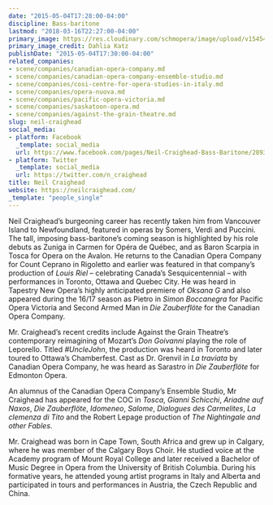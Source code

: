```yaml
---
date: "2015-05-04T17:28:00-04:00"
discipline: Bass-baritone
lastmod: "2018-03-16T22:27:00-04:00"
primary_image: https://res.cloudinary.com/schmopera/image/upload/v1545409169/media/webhook-uploads/1521253413431/cropped-ncraighead-8241.jpg.jpg
primary_image_credit: Dahlia Katz
publishDate: "2015-05-04T17:30:00-04:00"
related_companies:
- scene/companies/canadian-opera-company.md
- scene/companies/canadian-opera-company-ensemble-studio.md
- scene/companies/cosi-centre-for-opera-studies-in-italy.md
- scene/companies/opera-nuova.md
- scene/companies/pacific-opera-victoria.md
- scene/companies/saskatoon-opera.md
- scene/companies/against-the-grain-theatre.md
slug: neil-craighead
social_media:
- platform: Facebook
  _template: social_media
  url: https://www.facebook.com/pages/Neil-Craighead-Bass-Baritone/289351687749411?fref=ts
- platform: Twitter
  _template: social_media
  url: https://twitter.com/n_craighead
title: Neil Craighead
website: https://neilcraighead.com/
_template: "people_single"
---
```


Neil Craighead’s burgeoning career has recently taken him from Vancouver Island to Newfoundland, featured in operas by Somers, Verdi and Puccini. The tall, imposing bass-baritone’s coming season is highlighted by his role debuts as Zuniga in Carmen for Opéra de Québec, and as Baron Scarpia in Tosca for Opera on the Avalon. He returns to the Canadian Opera Company for Count Ceprano in Rigoletto and earlier was featured in that company’s production of *Louis Riel* – celebrating Canada’s Sesquicentennial – with performances in Toronto, Ottawa and Quebec City. He was heard in Tapestry New Opera’s highly anticipated premiere of *Oksana G* and also appeared during the 16/17 season as Pietro in *Simon Boccanegra* for Pacific Opera Victoria and Second Armed Man in *Die Zauberflöte* for the Canadian Opera Company.

Mr. Craighead’s recent credits include Against the Grain Theatre’s contemporary reimagining of Mozart’s *Don Goivanni* playing the role of Leporello. Titled *#UncleJohn*, the production was heard in Toronto and later toured to Ottawa’s Chamberfest.  Cast as Dr. Grenvil in *La traviata* by Canadian Opera Company, he was heard as Sarastro in *Die Zauberflöte* for Edmonton Opera.

An alumnus of the Canadian Opera Company’s Ensemble Studio, Mr Craighead has appeared for the COC in *Tosca*, *Gianni Schicchi*,  *Ariadne auf Naxos*, *Die Zauberflöte*, *Idomeneo*, *Salome*, *Dialogues des Carmelites*, *La clemenza di Tito* and the Robert Lepage production of *The Nightingale and other Fables*. 

Mr. Craighead was born in Cape Town, South Africa and grew up in Calgary, where he was member of the Calgary Boys Choir. He studied voice at the Academy program of Mount Royal College and later received a Bachelor of Music Degree in Opera from the University of British Columbia. During his formative years, he attended young artist programs in Italy and Alberta and participated in tours and performances in Austria, the Czech Republic and China.
